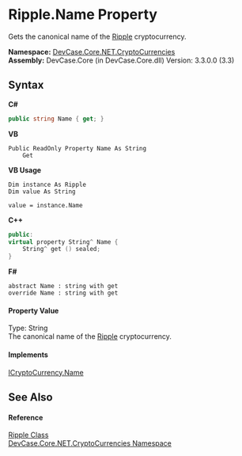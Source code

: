 # Ripple.Name Property 
 

Gets the canonical name of the <a href="T_DevCase_Core_NET_CryptoCurrencies_Ripple">Ripple</a> cryptocurrency.

**Namespace:**&nbsp;<a href="N_DevCase_Core_NET_CryptoCurrencies">DevCase.Core.NET.CryptoCurrencies</a><br />**Assembly:**&nbsp;DevCase.Core (in DevCase.Core.dll) Version: 3.3.0.0 (3.3)

## Syntax

**C#**<br />
``` C#
public string Name { get; }
```

**VB**<br />
``` VB
Public ReadOnly Property Name As String
	Get
```

**VB Usage**<br />
``` VB Usage
Dim instance As Ripple
Dim value As String

value = instance.Name

```

**C++**<br />
``` C++
public:
virtual property String^ Name {
	String^ get () sealed;
}
```

**F#**<br />
``` F#
abstract Name : string with get
override Name : string with get
```


#### Property Value
Type: String<br />The canonical name of the <a href="T_DevCase_Core_NET_CryptoCurrencies_Ripple">Ripple</a> cryptocurrency.

#### Implements
<a href="P_DevCase_Core_NET_ICryptoCurrency_Name">ICryptoCurrency.Name</a><br />

## See Also


#### Reference
<a href="T_DevCase_Core_NET_CryptoCurrencies_Ripple">Ripple Class</a><br /><a href="N_DevCase_Core_NET_CryptoCurrencies">DevCase.Core.NET.CryptoCurrencies Namespace</a><br />
